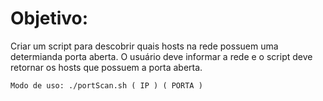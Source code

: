# Objetivo:

Criar um script para descobrir quais hosts na rede possuem uma determianda porta aberta.
O usuário deve informar a rede e o script deve retornar os hosts que possuem a porta  aberta.

```
Modo de uso: ./portScan.sh ( IP ) ( PORTA )
```
